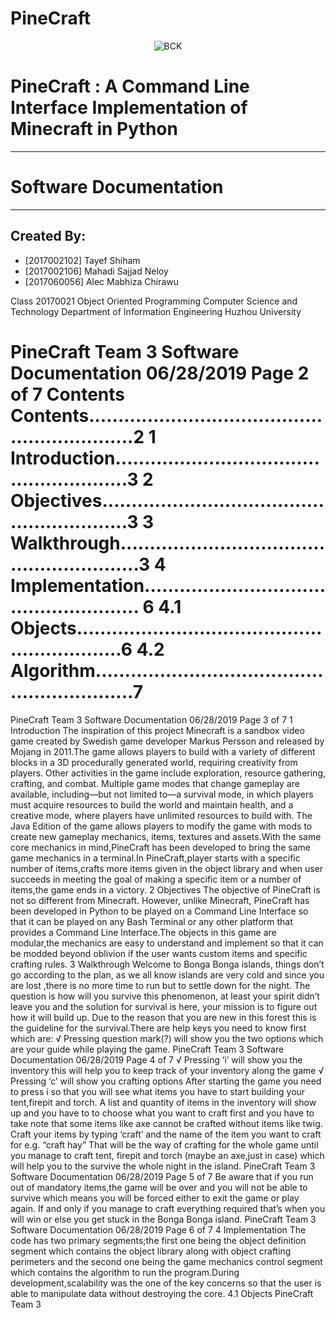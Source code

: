 # PineCraft
 
<p align="center"><img alt="BCK" src="http://www.desktopimages.org/pictures/2013/0717/4/creeper-minecraft-anime-ende-wallpaper-694391.jpg"></p>

# PineCraft : A Command Line Interface Implementation of Minecraft in Python
_____________________________________________
# Software Documentation
_____________________________________________________________________________ 
## Created By:
* [2017002102] Tayef Shiham 
* [2017002106] Mahadi Sajjad Neloy 
* [2017060056] Alec Mabhiza Chirawu 
<p> Class 20170021 Object Oriented Programming Computer Science and Technology Department of Information Engineering Huzhou University </p>


# PineCraft Team 3 Software Documentation 06/28/2019 Page 2 of 7 Contents Contents.............................................................2 1 Introduction.......................................................3 2 Objectives..........................................................3 3 Walkthrough.........................................................3 4 Implementation..................................................... 6 4.1 Objects.............................................................6 4.2 Algorithm............................................................7
PineCraft Team 3 Software Documentation 06/28/2019 Page 3 of 7 1 Introduction The inspiration of this project Minecraft is a sandbox video game created by Swedish game developer Markus Persson and released by Mojang in 2011.The game allows players to build with a variety of different blocks in a 3D procedurally generated world, requiring creativity from players. Other activities in the game include exploration, resource gathering, crafting, and combat. Multiple game modes that change gameplay are available, including—but not limited to—a survival mode, in which players must acquire resources to build the world and maintain health, and a creative mode, where players have unlimited resources to build with. The Java Edition of the game allows players to modify the game with mods to create new gameplay mechanics, items, textures and assets.With the same core mechanics in mind,PineCraft has been developed to bring the same game mechanics in a terminal.In PineCraft,player starts with a specific number of items,crafts more items given in the object library and when user succeeds in meeting the goal of making a specific item or a number of items,the game ends in a victory. 2 Objectives The objective of PineCraft is not so different from Minecraft. However, unlike Minecraft, PineCraft has been developed in Python to be played on a Command Line Interface so that it can be played on any Bash Terminal or any other platform that provides a Command Line Interface.The objects in this game are modular,the mechanics are easy to understand and implement so that it can be modded beyond oblivion if the user wants custom items and specific crafting rules. 3 Walkthrough Welcome to Bonga Bonga islands, things don’t go according to the plan, as we all know islands are very cold and since you are lost ,there is no more time to run but to settle down for the night. The question is how will you survive this phenomenon, at least your spirit didn’t leave you and the solution for survival is here, your mission is to figure out how it will build up. Due to the reason that you are new in this forest this is the guideline for the survival.There are help keys you need to know first which are: √ Pressing question mark(?) will show you the two options which are your guide while playing the game.
PineCraft Team 3 Software Documentation 06/28/2019 Page 4 of 7 √ Pressing ‘i’ will show you the inventory this will help you to keep track of your inventory along the game √ Pressing ‘c’ will show you crafting options After starting the game you need to press i so that you will see what items you have to start building your tent,firepit and torch. A list and quantity of items in the inventory will show up and you have to to choose what you want to craft first and you have to take note that some items like axe cannot be crafted without items like twig. Craft your items by typing ‘craft’ and the name of the item you want to craft for e.g. “craft hay” That will be the way of crafting for the whole game until you manage to craft tent, firepit and torch (maybe an axe,just in case) which will help you to the survive the whole night in the island.
PineCraft Team 3 Software Documentation 06/28/2019 Page 5 of 7 Be aware that if you run out of mandatory items,the game will be over and you will not be able to survive which means you will be forced either to exit the game or play again. If and only if you manage to craft everything required that’s when you will win or else you get stuck in the Bonga Bonga island.
PineCraft Team 3 Software Documentation 06/28/2019 Page 6 of 7 4 Implementation The code has two primary segments;the first one being the object definition segment which contains the object library along with object crafting perimeters and the second one being the game mechanics control segment which contains the algorithm to run the program.During development,scalability was the one of the key concerns so that the user is able to manipulate data without destroying the core. 4.1 Objects
PineCraft Team 3

